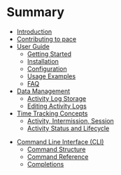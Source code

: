 # Summary

- [Introduction](./intro.md)
- [Contributing to pace](./contributing_to_pace.md)
- [User Guide](./user_guide/intro.md)
  - [Getting Started](./user_guide/getting_started.md)
  - [Installation](./user_guide/installation.md)
  - [Configuration](./user_guide/configuration.md)
  - [Usage Examples](./user_guide/usage_examples.md)
  - [FAQ](./user_guide/FAQ.md)
- [Data Management](./data_management/intro.md)
  - [Activity Log Storage](./data_management/activity_log_storage.md)
  - [Editing Activity Logs](./data_management/editing_activity_logs.md)
  <!-- - [Importing and Exporting Data](./data_management/importing_and_exporting_data.md) -->
- [Time Tracking Concepts](./time_tracking_concepts/intro.md)
  - [Activity, Intermission, Session](./time_tracking_concepts/activity_intermission_session.md)
  - [Activity Status and Lifecycle](./time_tracking_concepts/activity_status_and_lifecycle.md)
  <!-- - [Pomodoro Technique Integration](./time_tracking_concepts/pomodoro_technique_integration.md) -->

<!-- - [Advanced Features](./advanced_features/intro.md) -->
<!-- - [Review Generation](./advanced_features/review_generation.md) -->
<!-- - [Team Collaboration](./advanced_features/team_collaboration.md) -->
<!-- - [Billing and Invoicing](./advanced_features/billing_and_invoicing.md) -->
<!-- - [Integration and Extensibility](./integration_and_extensibility/intro.md) -->
<!-- - [Database Integration](./integration_and_extensibility/database_integration.md) -->
<!-- - [Web API for Integration](./integration_and_extensibility/web_api_for_integration.md) -->
<!-- - [Plugin System](./integration_and_extensibility/plugin_system.md) -->
<!-- - [Best Practices and Tips](./best_practices_and_tips/intro.md) -->
<!-- - [Time Zone Handling](./best_practices_and_tips/time_zone_handling.md) -->
<!-- - [Activity Organization Strategies](./best_practices_and_tips/activity_organization_strategies.md) -->
<!-- - [Data Backup and Recovery](./best_practices_and_tips/data_backup_and_recovery.md) -->

- [Command Line Interface (CLI)](./command_line_interface/intro.md)
  - [Command Structure](./command_line_interface/command_structure.md)
  - [Command Reference](./command_line_interface/command_reference.md)
  - [Completions](./command_line_interface/completions.md)

<!-- - [Feature Comparison](./feature_comparison.md) -->
